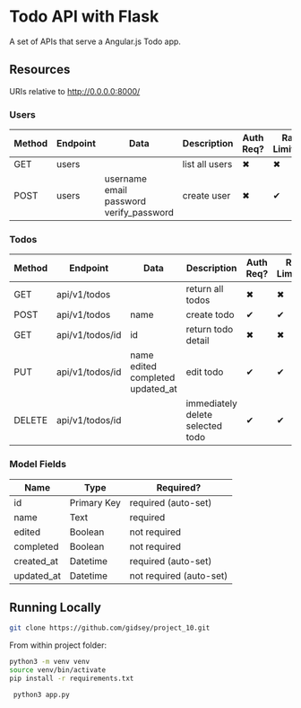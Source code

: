 # Todo API with Flask

A set of APIs that serve a Angular.js Todo app.

## Resources
URIs relative to http://0.0.0.0:8000/

### Users 
Method    | Endpoint        |Data                   | Description              | Auth Req? | Rate Limited? 
----------|-----------------|-----------------------|--------------------------|----------------|--------
|GET      | users           |                       | list all users           | ✖             | ✖           
|POST     | users           |username<br>email<br>password<br>verify_password  | create user  | ✖ |✔

### Todos
Method    | Endpoint        |Data                   | Description              | Auth Req? | Rate Limited? 
----------|-----------------|-----------------------|--------------------------|----------------|--------
|GET      | api/v1/todos    |                       | return all todos         | ✖              |✖           
|POST     | api/v1/todos    |name                   | create todo              | ✔             |✔
|GET      | api/v1/todos/id |id                     | return todo detail       | ✖              |✖
|PUT      | api/v1/todos/id |name<br>edited<br>completed<br>updated_at| edit todo             | ✔             |✔
|DELETE   |api/v1/todos/id  |                       | immediately delete selected todo  | ✔             |✔

### Model Fields
Name   | Type        |Required? |
----------|-----------------|---|
|id|Primary Key|required (auto-set)|
|name|Text|required|
|edited|Boolean|not required|
|completed|Boolean|not required|
|created_at|Datetime|required (auto-set)|
|updated_at|Datetime|not required (auto-set)|

## Running Locally

```bash
git clone https://github.com/gidsey/project_10.git
```

From within project folder:
```bash
python3 -m venv venv
source venv/bin/activate
pip install -r requirements.txt
```

```bash
 python3 app.py
```